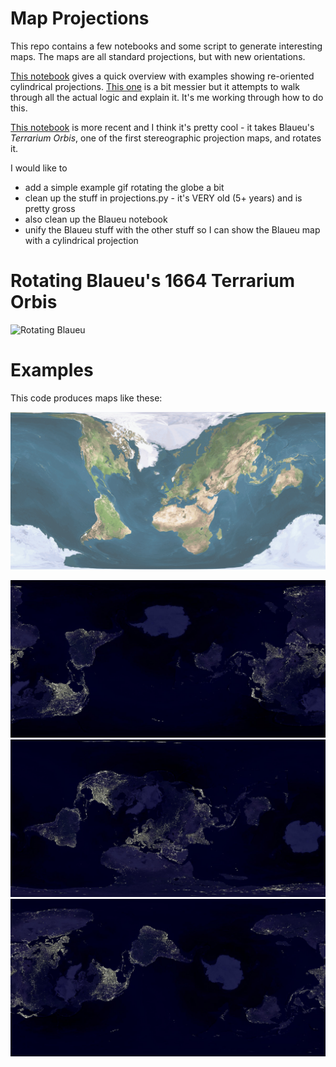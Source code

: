 # Map Projections

This repo contains a few notebooks and some script to generate interesting maps.  The maps are all standard projections, but with new orientations.

[This notebook](map_projections.ipynb) gives a quick overview with examples showing re-oriented cylindrical projections.  [This one](explaining_map_projections.ipynb) is a bit messier but it attempts to walk through all the actual logic and explain it.  It's me working through how to do this. 

[This notebook](Blaueu\_Stereographic.ipynb) is more recent and I think it's pretty cool - it takes Blaueu's _Terrarium Orbis_, one of the first stereographic projection maps, and rotates it.

I would like to
  * add a simple example gif rotating the globe a bit
  * clean up the stuff in projections.py - it's VERY old (5+ years) and is pretty gross
  * also clean up the Blaueu notebook 
  * unify the Blaueu stuff with the other stuff so I can show the Blaueu map with a cylindrical projection

#  Rotating Blaueu's 1664 Terrarium Orbis

![Rotating Blaueu](blaueu_framed.gif)

#  Examples

This code produces maps like these:

![A Normal Map, With the Earth Rotated South](downmap.png)


![Lights Map with a Random Rotation](lights7.jpg)
![Lights Map with a Random Rotation](lights10.jpg)
![Lights Map with a Random Rotation](lights3.jpg)

